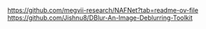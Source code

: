 https://github.com/megvii-research/NAFNet?tab=readme-ov-file
https://github.com/Jishnu8/DBlur-An-Image-Deblurring-Toolkit